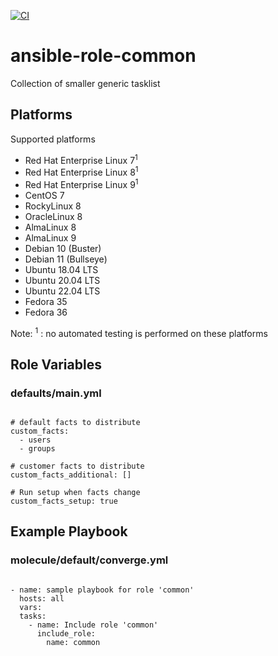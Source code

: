 [![CI](https://github.com/de-it-krachten/ansible-role-common/workflows/CI/badge.svg?event=push)](https://github.com/de-it-krachten/ansible-role-common/actions?query=workflow%3ACI)


# ansible-role-common

Collection of smaller generic tasklist

## Platforms

Supported platforms

- Red Hat Enterprise Linux 7<sup>1</sup>
- Red Hat Enterprise Linux 8<sup>1</sup>
- Red Hat Enterprise Linux 9<sup>1</sup>
- CentOS 7
- RockyLinux 8
- OracleLinux 8
- AlmaLinux 8
- AlmaLinux 9
- Debian 10 (Buster)
- Debian 11 (Bullseye)
- Ubuntu 18.04 LTS
- Ubuntu 20.04 LTS
- Ubuntu 22.04 LTS
- Fedora 35
- Fedora 36

Note:
<sup>1</sup> : no automated testing is performed on these platforms

## Role Variables
### defaults/main.yml
<pre><code>
# default facts to distribute 
custom_facts:
  - users
  - groups

# customer facts to distribute
custom_facts_additional: []

# Run setup when facts change
custom_facts_setup: true
</pre></code>



## Example Playbook
### molecule/default/converge.yml
<pre><code>
- name: sample playbook for role 'common'
  hosts: all
  vars:
  tasks:
    - name: Include role 'common'
      include_role:
        name: common
</pre></code>
